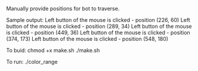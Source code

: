 Manually provide positions for bot to traverse.

Sample output:
	Left button of the mouse is clicked - position (226, 60)
	Left button of the mouse is clicked - position (289, 34)
	Left button of the mouse is clicked - position (449, 36)
	Left button of the mouse is clicked - position (374, 173)
	Left button of the mouse is clicked - position (548, 180)

To buid:
	chmod +x make.sh
	./make.sh

To run:
	./color_range